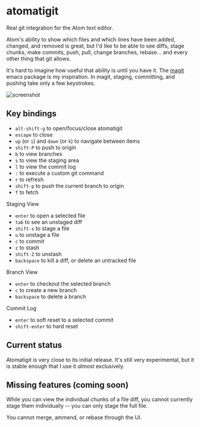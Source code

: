 # atomatigit

Real git integration for the Atom text editor.

Atom's ability to show which files and which lines have been added, changed, and
removed is great, but I'd like to be able to see diffs, stage chunks, make
commits, push, pull, change branches, rebase... and every other thing that git
allows.

It's hard to imagine how useful that ability is until you have it. The
[magit](http://magit.github.io/index.html) emacs package is my inspiration. In
magit, staging, committing, and pushing take only a few keystrokes.

![screenshot](http://i.imgur.com/U5WJzE8.png)

## Key bindings

- `alt-shift-g` to open/focus/close atomatigit
- `escape` to close
- `up` (or `i`) and `down` (or `k`) to navigate between items
- `shift-P` to push to origin
- `b` to view branches
- `s` to view the staging area
- `l` to view the commit log
- `:` to execute a custom git command
- `r` to refresh
- `shift-p` to push the current branch to origin
- `f` to fetch

Staging View
- `enter` to open a selected file
- `tab` to see an unstaged diff
- `shift-s` to stage a file
- `u` to unstage a file
- `c` to commit
- `z` to stash
- `shift-Z` to unstash
- `backspace` to kill a diff, or delete an untracked file

Branch View
- `enter` to checkout the selected branch
- `c` to create a new branch
- `backspace` to delete a branch

Commit Log
- `enter` to soft reset to a selected commit
- `shift-enter` to hard reset


## Current status

Atomatigit is very close to its initial release. It's still very experimental,
but it is stable enough that I use it *almost* exclusively.

## Missing features (coming soon)

While you can view the individual chunks of a file diff, you cannot currently
stage them individually -- you can only stage the full file.

You cannot merge, ammend, or rebase through the UI.
